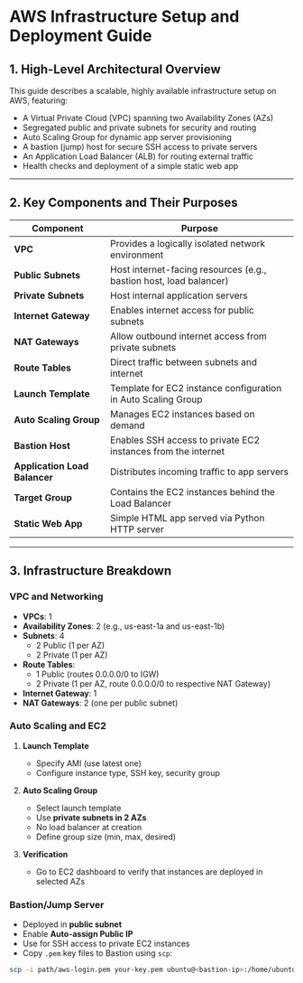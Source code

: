 # AWS Infrastructure Setup and Deployment Guide

## 1. High-Level Architectural Overview

This guide describes a scalable, highly available infrastructure setup on AWS, featuring:

- A Virtual Private Cloud (VPC) spanning two Availability Zones (AZs)
- Segregated public and private subnets for security and routing
- Auto Scaling Group for dynamic app server provisioning
- A bastion (jump) host for secure SSH access to private servers
- An Application Load Balancer (ALB) for routing external traffic
- Health checks and deployment of a simple static web app

---

## 2. Key Components and Their Purposes

| Component              | Purpose                                                                 |
|------------------------|-------------------------------------------------------------------------|
| **VPC**                | Provides a logically isolated network environment                       |
| **Public Subnets**     | Host internet-facing resources (e.g., bastion host, load balancer)      |
| **Private Subnets**    | Host internal application servers                                       |
| **Internet Gateway**   | Enables internet access for public subnets                              |
| **NAT Gateways**       | Allow outbound internet access from private subnets                     |
| **Route Tables**       | Direct traffic between subnets and internet                             |
| **Launch Template**    | Template for EC2 instance configuration in Auto Scaling Group           |
| **Auto Scaling Group** | Manages EC2 instances based on demand                                   |
| **Bastion Host**       | Enables SSH access to private EC2 instances from the internet           |
| **Application Load Balancer** | Distributes incoming traffic to app servers                  |
| **Target Group**       | Contains the EC2 instances behind the Load Balancer                     |
| **Static Web App**     | Simple HTML app served via Python HTTP server                           |

---

## 3. Infrastructure Breakdown

### VPC and Networking

- **VPCs**: 1
- **Availability Zones**: 2 (e.g., us-east-1a and us-east-1b)
- **Subnets**: 4
  - 2 Public (1 per AZ)
  - 2 Private (1 per AZ)
- **Route Tables**:
  - 1 Public (routes 0.0.0.0/0 to IGW)
  - 2 Private (1 per AZ, route 0.0.0.0/0 to respective NAT Gateway)
- **Internet Gateway**: 1
- **NAT Gateways**: 2 (one per public subnet)

### Auto Scaling and EC2

1. **Launch Template**
   - Specify AMI (use latest one)
   - Configure instance type, SSH key, security group

2. **Auto Scaling Group**
   - Select launch template
   - Use **private subnets in 2 AZs**
   - No load balancer at creation
   - Define group size (min, max, desired)

3. **Verification**
   - Go to EC2 dashboard to verify that instances are deployed in selected AZs

### Bastion/Jump Server

- Deployed in **public subnet**
- Enable **Auto-assign Public IP**
- Use for SSH access to private EC2 instances
- Copy `.pem` key files to Bastion using `scp`:

```bash
scp -i path/aws-login.pem your-key.pem ubuntu@<bastion-ip>:/home/ubuntu/
